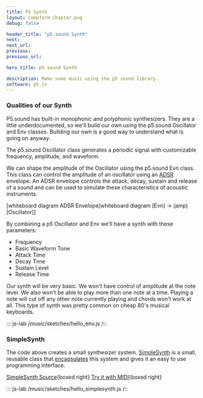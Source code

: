 ```yaml
---
title: P5 Synth
layout: compform_chapter.pug
debug: false

header_title: "p5.sound Synth"
next:
next_url:
previous:
previous_url:

hero_title: p5.sound Synth

description: Make some music using the p5 sound library.
software: p5.js
---
```


### Qualities of our Synth

P5.sound has built-in monophonic and polyphonic synthesizers. They are a little underdocumented, so we'll build our own using the p5.sound Oscillator and Env classes. Building our own is a good way to understand what is going on anyway.

The p5.sound Oscillator class generates a periodic signal with customizable frequency, amplitude, and waveform.

We can shape the amplitude of the Oscillator using the p5.sound Evn class. This class can control the amplitude of an oscillator using an [ADSR](<https://en.wikipedia.org/wiki/Synthesizer#Attack_Decay_Sustain_Release_(ADSR)_envelope>) envelope. An ADSR envelope controls the attack, decay, sustain and release of a sound and can be used to simulate these characteristics of acoustic instruments.

[whiteboard diagram ADSR Envelope]whiteboard diagram [Evn] -> (amp)[Oscillator]]

By combining a p5 Oscillator and Env we'll have a synth with these parameters:

- Frequency
- Basic Waveform Tone
- Attack Time
- Decay Time
- Sustain Level
- Release Time

Our synth will be very basic. We won't have control of amplitude at the note level. We also won't be able to play more than one note at a time. Playing a note will cut off any other note currently playing and chords won't work at all. This type of synth was pretty common on cheap 80's musical keyboards.

::: js-lab
/music/sketches/hello_env.js
/::

### SimpleSynth

The code above creates a small synthesizer system.
[SimpleSynth](./SimpleSynth.html) is a small, reusable class that [encapsulates](<https://en.wikipedia.org/wiki/Encapsulation_(computer_programming)>) this system and gives it an easy to use programming interface.

[SimpleSynth Source](./SimpleSynth.html){boxed right}
[Try it with MIDI](http://compform.net/js_lab/js_lab.html?/music/sketches/hello_midi.js){boxed right}

::: js-lab
/music/sketches/hello_simplesynth.js
/::
